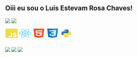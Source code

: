 ## Oiii eu sou o Luís Estevam Rosa Chaves!

<div>
  <div style="display: inline-block;">
    <a href="https://github.com/Estevam1to/github-readme-stats">
      <img align="center" src="https://github-readme-stats.vercel.app/api/pin/?username=Estevam1to&repo=github-readme-stats" />
    </a>
  </div>
  <div style="display: inline-block;">
    <a href="https://github.com/Estevam1to">
      <img align="center" src="https://github-readme-stats.vercel.app/api/top-langs/?username=Estevam1to" />
    </a>
  </div>
</div>

<div style="display: inline_block"><br>
  <img align="center" alt="Estevam-Js" height="30" width="40" src="https://raw.githubusercontent.com/devicons/devicon/master/icons/javascript/javascript-plain.svg">
  <img align="center" alt="Estevam-React" height="30" width="40" src="https://raw.githubusercontent.com/devicons/devicon/master/icons/react/react-original.svg">
  <img align="center" alt="Estevam-HTML" height="30" width="40" src="https://raw.githubusercontent.com/devicons/devicon/master/icons/html5/html5-original.svg">
  <img align="center" alt="Estevam-CSS" height="30" width="40" src="https://raw.githubusercontent.com/devicons/devicon/master/icons/css3/css3-original.svg">
  <img align="center" alt="Estevam-Python" height="30" width="40" src="https://raw.githubusercontent.com/devicons/devicon/master/icons/python/python-original.svg">
</div>

##

<div> 
  <a href="https://www.instagram.com/luis.estevam_/" target="_blank"><img src="https://img.shields.io/badge/-Instagram-%23E4405F?style=for-the-badge&logo=instagram&logoColor=white" target="_blank"></a>
  <a href = "mailto:luisestevam33@gmail.com"><img src="https://img.shields.io/badge/-Gmail-%23333?style=for-the-badge&logo=gmail&logoColor=white" target="_blank"></a>
  <a href="https://www.linkedin.com/in/estevamluis/" target="_blank"><img src="https://img.shields.io/badge/-LinkedIn-%230077B5?style=for-the-badge&logo=linkedin&logoColor=white" target="_blank"></a> 
</div>

